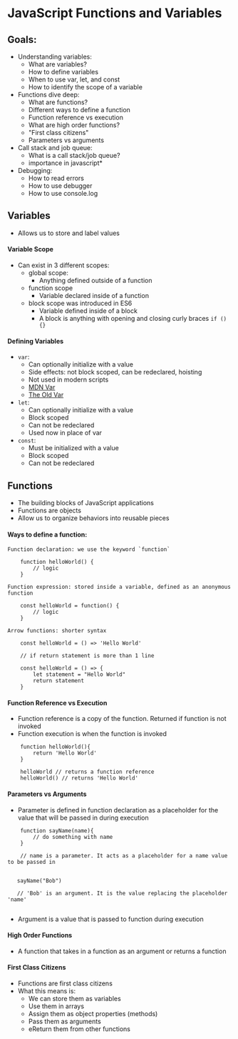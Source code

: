 # JavaScript Functions and Variables

## Goals:
- Understanding variables:
    - What are variables?
    - How to define variables
    - When to use var, let, and const
    - How to identify the scope of a variable
- Functions dive deep: 
    - What are functions?
    - Different ways to define a function
    - Function reference vs execution
    - What are high order functions?
    - "First class citizens"
    - Parameters vs arguments
- Call stack and job queue:
    - What is a call stack/job queue?
    - importance in javascript*
- Debugging:
    - How to read errors 
    - How to use debugger
    - How to use console.log


## Variables
- Allows us to store and label values

#### Variable Scope

- Can exist in 3 different scopes: 
    - global scope:
        - Anything defined outside of a function
    - function scope
        - Variable declared inside of a function
    - block scope was introduced in ES6
        - Variable defined inside of a block
        - A block is anything with opening and closing curly braces ``` if () {} ```

#### Defining Variables

- `var`: 
    - Can optionally initialize with a value
    - Side effects: not block scoped, can be redeclared, hoisting
    - Not used in modern scripts
    - [MDN Var](https://developer.mozilla.org/en-US/docs/Web/JavaScript/Reference/Statements/var)
    - [The Old Var](https://javascript.info/var)
- `let`:
    - Can optionally initialize with a value
    - Block scoped
    - Can not be redeclared
    - Used now in place of var
- `const`:
    - Must be initialized with a value
    - Block scoped
    - Can not be redeclared

## Functions

- The building blocks of JavaScript applications
- Functions are objects
- Allow us to organize behaviors into reusable pieces

#### Ways to define a function: 

```
Function declaration: we use the keyword `function`

    function helloWorld() {
        // logic
    }

```

```
Function expression: stored inside a variable, defined as an anonymous function

    const helloWorld = function() {
        // logic
    }

```

```
Arrow functions: shorter syntax 

    const helloWorld = () => 'Hello World'

    // if return statement is more than 1 line

    const helloWorld = () => {
        let statement = "Hello World"
        return statement
    }

```

#### Function Reference vs Execution

- Function reference is a copy of the function. Returned if function is not invoked
- Function execution is when the function is invoked 

```
    function helloWorld(){
        return 'Hello World'
    }

    helloWorld // returns a function reference 
    helloWorld() // returns 'Hello World'
```

#### Parameters vs Arguments
- Parameter is defined in function declaration as a placeholder for the value that will be passed in during execution
```
    function sayName(name){
        // do something with name
    }

    // name is a parameter. It acts as a placeholder for a name value to be passed in
    
```
```
   sayName("Bob")

   // 'Bob' is an argument. It is the value replacing the placeholder 'name'
   
```
- Argument is a value that is passed to function during execution

#### High Order Functions
- A function that takes in a function as an argument or returns a function


#### First Class Citizens
- Functions are first class citizens
- What this means is:
    - We can store them as variables
    - Use them in arrays
    - Assign them as object properties (methods)
    - Pass them as arguments
    - eReturn them from other functions